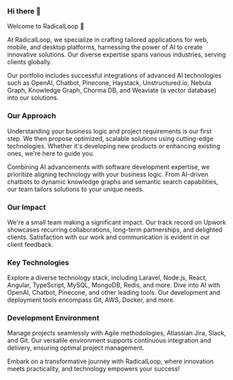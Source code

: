 ### Hi there 👋

Welcome to RadicalLoop 🚀

At RadicalLoop, we specialize in crafting tailored applications for web, mobile, and desktop platforms, harnessing the power of AI to create innovative solutions. Our diverse expertise spans various industries, serving clients globally.

Our portfolio includes successful integrations of advanced AI technologies such as OpenAI, Chatbot, Pinecone, Haystack, Unstructured.io, Nebula Graph, Knowledge Graph, Chorma DB, and Weaviate (a vector database) into our solutions.

### Our Approach

Understanding your business logic and project requirements is our first step. We then propose optimized, scalable solutions using cutting-edge technologies. Whether it's developing new products or enhancing existing ones, we're here to guide you.

Combining AI advancements with software development expertise, we prioritize aligning technology with your business logic. From AI-driven chatbots to dynamic knowledge graphs and semantic search capabilities, our team tailors solutions to your unique needs.

### Our Impact

We're a small team making a significant impact. Our track record on Upwork showcases recurring collaborations, long-term partnerships, and delighted clients. Satisfaction with our work and communication is evident in our client feedback.

### Key Technologies

Explore a diverse technology stack, including Laravel, Node.js, React, Angular, TypeScript, MySQL, MongoDB, Redis, and more. Dive into AI with OpenAI, Chatbot, Pinecone, and other leading tools. Our development and deployment tools encompass Git, AWS, Docker, and more.

### Development Environment

Manage projects seamlessly with Agile methodologies, Atlassian Jira, Slack, and Git. Our versatile environment supports continuous integration and delivery, ensuring optimal project management.

Embark on a transformative journey with RadicalLoop, where innovation meets practicality, and technology empowers your success!


<!-- ![RadicalLoop's GitHub stats](https://github-readme-stats.vercel.app/api?username=radicalloop&hide=contribs,prs) -->


<!--
**radicalloop/radicalloop** is a ✨ _special_ ✨ repository because its `README.md` (this file) appears on your GitHub profile.

Here are some ideas to get you started:

- 🔭 I’m currently working on ...
- 🌱 I’m currently learning ...
- 👯 I’m looking to collaborate on ...
- 🤔 I’m looking for help with ...
- 💬 Ask me about ...
- 📫 How to reach me: ...
- 😄 Pronouns: ...
- ⚡ Fun fact: ...
-->
